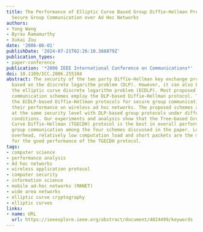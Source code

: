 ```yaml
---
title: The Performance of Elliptic Curve Based Group Diffie-Hellman Protocols for
  Secure Group Communication over Ad Hoc Networks
authors:
- Yong Wang
- Byrav Ramamurthy
- Xukai Zou
date: '2006-06-01'
publishDate: '2024-07-21T02:26:10.388879Z'
publication_types:
- paper-conference
publication: '*2006 IEEE International Conference on Communications*'
doi: 10.1109/ICC.2006.255104
abstract: The security of the two party Diffie-Hellman key exchange protocol is currently
  based on the discrete logarithm problem (DLP). However, it can also be built upon
  the elliptic curve discrete logarithm problem (ECDLP). Most proposed secure group
  communication schemes employ the DLP-based Diffie-Hellman protocol. This paper proposes
  the ECDLP-based Diffie-Hellman protocols for secure group communication and evaluates
  their performance on wireless ad hoc networks. The proposed schemes are compared
  at the same security level with DLP-based group protocols under different channel
  conditions. Our experiments and analysis show that the Tree-based Group Elliptic
  Curve Diffie-Hellman (TGECDH) protocol is the best in overall performance for secure
  group communication among the four schemes discussed in the paper. Low communication
  overhead, relatively low computation load and short packets are the main reasons
  for the good performance of the TGECDH protocol.
tags:
- computer science
- performance analysis
- Ad hoc networks
- wireless application protocol
- computer security
- information science
- mobile ad-hoc networks (MANET)
- wide area networks
- elliptic curve cryptography
- elliptic curves
links:
- name: URL
  url: https://ieeexplore.ieee.org/abstract/document/4024499/keywords
---
```

